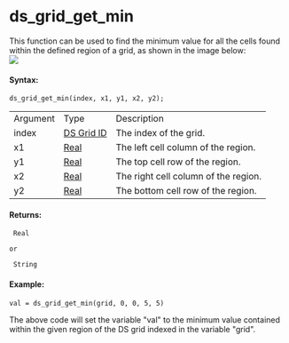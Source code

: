 # ds_grid_get_min

This function can be used to find the minimum value for all the cells
found within the defined region of a grid, as shown in the image
below:  
![](https://gms.magecorn.com/Manual/assets/Images/Scripting_Reference/GML/Reference/Data_Structures/ds_grid_get_min.png)  

#### Syntax:

``` gml
ds_grid_get_min(index, x1, y1, x2, y2);
```

|          |                                                                                                             |                                      |
|----------|-------------------------------------------------------------------------------------------------------------|--------------------------------------|
| Argument | Type                                                                                                        | Description                          |
| index    |  [DS Grid ID](../../../../../GameMaker_Language/GML_Reference/Data_Structures/DS_Grids/ds_grid_create)  | The index of the grid.               |
| x1       |  [Real](../../../../../GameMaker_Language/GML_Overview/Data_Types)                                      | The left cell column of the region.  |
| y1       |  [Real](../../../../../GameMaker_Language/GML_Overview/Data_Types)                                      | The top cell row of the region.      |
| x2       |  [Real](../../../../../GameMaker_Language/GML_Overview/Data_Types)                                      | The right cell column of the region. |
| y2       |  [Real](../../../../../GameMaker_Language/GML_Overview/Data_Types)                                      | The bottom cell row of the region.   |

#### Returns:

``` gml
 Real

or

 String
```

#### Example:

``` gml
val = ds_grid_get_min(grid, 0, 0, 5, 5)
```

The above code will set the variable "val" to the minimum value
contained within the given region of the DS grid indexed in the variable
"grid".

